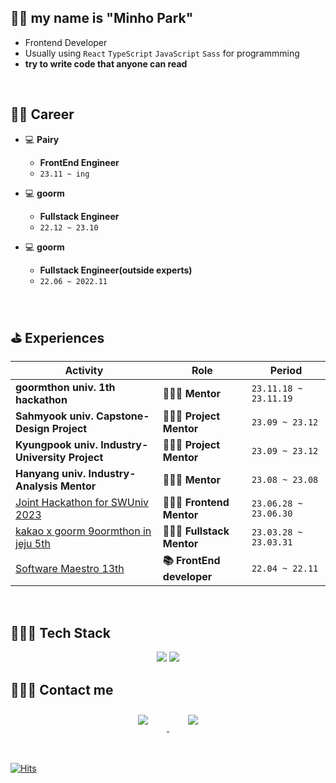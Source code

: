 ## 👋🏻 my name is **"Minho Park"**

- Frontend Developer
- Usually using `React` `TypeScript` `JavaScript` `Sass` for programmming
- **try to write code that anyone can read** 
<br> 

## 🧑‍💻 Career
- 💻 **Pairy**
    - **FrontEnd Engineer**
    - `23.11 ~ ing`
- 💻 **goorm**
    - **Fullstack Engineer**
    - `22.12 ~ 23.10`

- 💻 **goorm**
    - **Fullstack Engineer(outside experts)**
    - `22.06 ~ 2022.11`
 
<br> 

## ⛳️ Experiences

|Activity|Role|Period|
|------|---|---|
|**goormthon univ. 1th hackathon**|**🧑🏻‍🏫 Mentor**|`23.11.18 ~ 23.11.19`|
|**Sahmyook univ. Capstone-Design Project**|**🧑🏻‍🏫 Project Mentor**|`23.09 ~ 23.12`|
|**Kyungpook univ. Industry-University Project**|**🧑🏻‍🏫 Project Mentor**|`23.09 ~ 23.12`|
|**Hanyang univ. Industry-Analysis Mentor**|**🧑🏻‍🏫 Mentor**|`23.08 ~ 23.08`|
|<a href="https://www.swuniv.kr/56/?q=YToxOntzOjEyOiJrZXl3b3JkX3R5cGUiO3M6MzoiYWxsIjt9&bmode=view&idx=15247030&t=board" target="_blank">Joint Hackathon for SWUniv 2023</a>|**🧑🏻‍🏫 Frontend Mentor**|`23.06.28 ~ 23.06.30`|
|[kakao x goorm 9oormthon in jeju 5th](https://9oormthon.goorm.io/)|**🧑🏻‍🏫 Fullstack Mentor**|`23.03.28 ~ 23.03.31`|
|[Software Maestro 13th](https://www.swmaestro.org/sw/main/main.do)|**📚 FrontEnd developer**|`22.04 ~ 22.11`|


<br>

## 👩🏻‍💻 Tech Stack 

<p align="center">
        <img src="https://img.shields.io/badge/React-61DAFB?style=flat-square&logo=react&logoColor=white"/>
    <img src="https://img.shields.io/badge/Typescript-3178C6?style=flat-square&logo=typescript&logoColor=white"/>
</p>
</p>


## 🙋🏻‍♀️ Contact me

<div align="center">
    <a href="https://parkparkpark.tistory.com/">
        <img 
            src="https://img.shields.io/badge/tistory-f05032?style=for-the-badge&logo=tistory&logoColor=white&link=https://instagram.com/leejieuns2/"
            style="height: auto; margin-left: 20px; margin-right: 20px; padding: 10px;"/>
    </a>
    <a href="https://www.linkedin.com/in/%EB%AF%BC%ED%98%B8-%EB%B0%95-023b65237/">
        <img 
            src="https://img.shields.io/badge/linkedin-0A66C2?style=for-the-badge&logo=linkedin&logoColor=white&link=https://www.linkedin.com/in/minho-park-023b65237" style="height: auto; margin-left: 20px; margin-right: 20px; padding: 10px;"/>
    </a>
</div>

<br>
<br>
    

[![Hits](https://hits.seeyoufarm.com/api/count/incr/badge.svg?url=https%3A%2F%2Fgithub.com%2Fpmhxhsj&count_bg=%2379C83D&title_bg=%23555555&icon=&icon_color=%23E7E7E7&title=hits&edge_flat=false)](https://hits.seeyoufarm.com)


